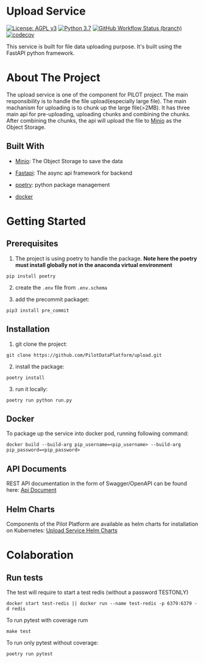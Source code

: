 # Upload Service
[![License: AGPL v3](https://img.shields.io/badge/License-AGPL_v3-blue.svg?style=for-the-badge)](https://www.gnu.org/licenses/agpl-3.0)
[![Python 3.7](https://img.shields.io/badge/python-3.7-green?style=for-the-badge)](https://www.python.org/)
[![GitHub Workflow Status (branch)](https://img.shields.io/github/workflow/status/pilotdataplatform/dataset/ci/main?style=for-the-badge)](https://github.com/PilotDataPlatform/upload/actions/workflows/cicd.yml)
[![codecov](https://img.shields.io/codecov/c/github/PilotDataPlatform/dataset?style=for-the-badge)](https://codecov.io/gh/PilotDataPlatform/upload)

This service is built for file data uploading purpose. It's built using the FastAPI python framework.

# About The Project

The upload service is one of the component for PILOT project. The main responsibility is to handle the file upload(especially large file). The main machanism for uploading is to chunk up the large file(>2MB). It has three main api for pre-uploading, uploading chunks and combining the chunks. After combining the chunks, the api will upload the file to [Minio](https://min.io/) as the Object Storage.

## Built With

 - [Minio](https://min.io/): The Object Storage to save the data

 - [Fastapi](https://fastapi.tiangolo.com): The async api framework for backend

 - [poetry](https://python-poetry.org/): python package management

 - [docker](https://docker.com)

# Getting Started


## Prerequisites

 1. The project is using poetry to handle the package. **Note here the poetry must install globally not in the anaconda virtual environment**

 ```
 pip install poetry
 ```

 2. create the `.env` file from `.env.schema`

 3. add the precommit packaget:

 ```
 pip3 install pre_commit
 ```

## Installation

 1. git clone the project:
 ```
 git clone https://github.com/PilotDataPlatform/upload.git
 ```

 2. install the package:
 ```
 poetry install
 ```

 3. run it locally:
 ```
 poetry run python run.py
 ```

## Docker

To package up the service into docker pod, running following command:

```
docker build --build-arg pip_username=<pip_username> --build-arg pip_password=<pip_password>
```

## API Documents

REST API documentation in the form of Swagger/OpenAPI can be found here: [Api Document](https://pilotdataplatform.github.io/api-docs/) 

## Helm Charts

Components of the Pilot Platform are available as helm charts for installation on Kubernetes: [Upload Service Helm Charts](https://github.com/PilotDataPlatform/helm-charts/tree/main/upload-service)


# Colaboration

## Run tests

The test will require to start a test redis (without a password TESTONLY)

```
docker start test-redis || docker run --name test-redis -p 6379:6379 -d redis
```

To run pytest with coverage rum

```
make test
```

To run only pytest without coverage:

```
poetry run pytest
```

